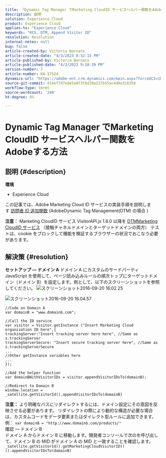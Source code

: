 ```yaml
---
title: 「Dynamic Tag Manager でMarketing CloudID サービスヘルパー関数をAdobeする方法」
description: 説明
solution: Experience Cloud
product: Experience Cloud
applies-to: "Experience Cloud"
keywords: "KCS, DTM, Append Visitor ID"
resolution: Resolution
internal-notes: null
bug: false
article-created-by: Victoria Barnato
article-created-date: "4/3/2023 8:32:15 PM"
article-published-by: Victoria Barnato
article-published-date: "4/3/2023 9:18:39 PM"
version-number: 7
article-number: KA-17524
dynamics-url: "https://adobe-ent.crm.dynamics.com/main.aspx?forceUCI=1&pagetype=entityrecord&etn=knowledgearticle&id=b0261198-5ed2-ed11-a7c7-6045bd006d92"
source-git-commit: d14ef7d7ede5a9f3f0d39a227b55ac4d8a318358
workflow-type: tm+mt
source-wordcount: '249'
ht-degree: 8%

---
```


# Dynamic Tag Manager でMarketing CloudID サービスヘルパー関数をAdobeする方法

## 説明 {#description}

<b>環境</b>
- Experience Cloud


この記事では、Adobe Marketing Cloud ID サービスの実装手順を説明します [訪問者 ID 追加関数](https://experienceleague.adobe.com/docs/id-service/using/id-service-api/methods/appendvisitorid.html?lang=ja) (AdobeDynamic Tag Management(DTM) の場合 )

<b>注意：</b> Marketing CloudID サービス VisitorAPI.js 1.8.0 以降を [DTMMarketing CloudID サービス](https://experienceleague.adobe.com/docs/id-service/using/id-service-api/methods/getmcvid.html?lang=ja) （接触チャネルドメインとターゲットドメインの両方） テストは、cookie をブロックして機能を検証するブラウザーの状況でおこなう必要があります。


## 解決策 {#resolution}

<b>セットアップ — ドメイン A</b>
ドメイン A にカスタムのサードパーティ JavaScript を使用して、ページ読み込みルールの順次トップにターゲットドメイン（ドメイン B）を設定します。例として、以下のスクリーンショットを参照してください。
![スクリーンショット2016-09-20 16.02.25](https://helpx.adobe.com/content/dam/help/en/dtm/kb/how-to-set-marketing-cloud-id-service-helper-function-in-adobe-d/jcr%3acontent/main-pars/image/Screenshot%202016-09-20%2016.02.25.png "スクリーンショット2016-09-20 16.02.25")

![スクリーンショット2016-09-20 16.04.57](https://helpx.adobe.com/content/dam/help/en/dtm/kb/how-to-set-marketing-cloud-id-service-helper-function-in-adobe-d/jcr%3acontent/main-pars/image_1393293752/Screenshot%202016-09-20%2016.04.57.png "スクリーンショット2016-09-20 16.04.57")

```clike
//Code on Domain A
var domainB = "www.domainb.com";
 
//Call the ID service
var visitor = Visitor.getInstance ("Insert Marketing Cloud organization ID here",{
trackingServer:"Insert tracking server here here", //Same as s.trackingServer
trackingServerSecure: "Insert secure tracking server here", //Same as s.trackingServerSecure
...
//Other getInstance variables here
...
});
 
//Add the helper function
var domainBWithVisitorIDs = visitor.appendVisitorIDsTo(domainB);
 
//Redirect to Domain B
window.location = _satellite.getVisitorId().appendVisitorIDsTo(domainB)
```


<b>注意：</b> より明確なパスにリダイレクトするには、ドメイン設定にその意図を反映させる必要があります。 リダイレクトの際により動的な構造が必要な場合は、カスタムコードをデータ要素またはダイレクト型ルールに追加できます。 例： `var domainB = "http://www.domainb.com/products/"`
<br>確認 — ドメイン B<br>
ドメイン A からドメイン B に移動します。開発者コンソールで次のを呼び出して、ドメイン B の MID がドメイン A の MID と一致することを確認します。  `_satellite.getVisitorId().getMarketingCloudVisitorID()().appendVisitorIDsTo(domainB)`
